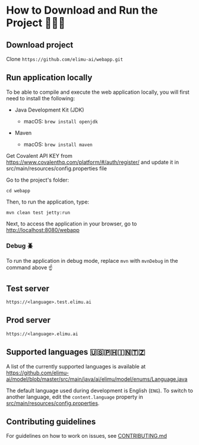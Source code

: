 # How to Download and Run the Project 👩🏽‍💻

## Download project

Clone `https://github.com/elimu-ai/webapp.git`

## Run application locally

To be able to compile and execute the web application locally, you will first need to install the following:

* Java Development Kit (JDK)

  * macOS: `brew install openjdk`

* Maven

  * macOS: `brew install maven`

Get Covalent API KEY from https://www.covalenthq.com/platform/#/auth/register/ and update it in src/main/resources/config.properties file

Go to the project's folder:

    cd webapp

Then, to run the application, type:
    
    mvn clean test jetty:run

Next, to access the application in your browser, go to [http://localhost:8080/webapp](http://localhost:8080/webapp)

### Debug 🪲

To run the application in debug mode, replace `mvn` with `mvnDebug` in the command above ☝️


## Test server

    https://<language>.test.elimu.ai


## Prod server

    https://<language>.elimu.ai


## Supported languages 🇺🇸🇵🇭🇮🇳🇹🇿

A list of the currently supported languages is available at https://github.com/elimu-ai/model/blob/master/src/main/java/ai/elimu/model/enums/Language.java

The default language used during development is English (`ENG`). To switch to another language, edit the `content.language` property in [src/main/resources/config.properties](src/main/resources/config.properties).

## Contributing guidelines

For guidelines on how to work on issues, see [CONTRIBUTING.md](CONTRIBUTING.md)
